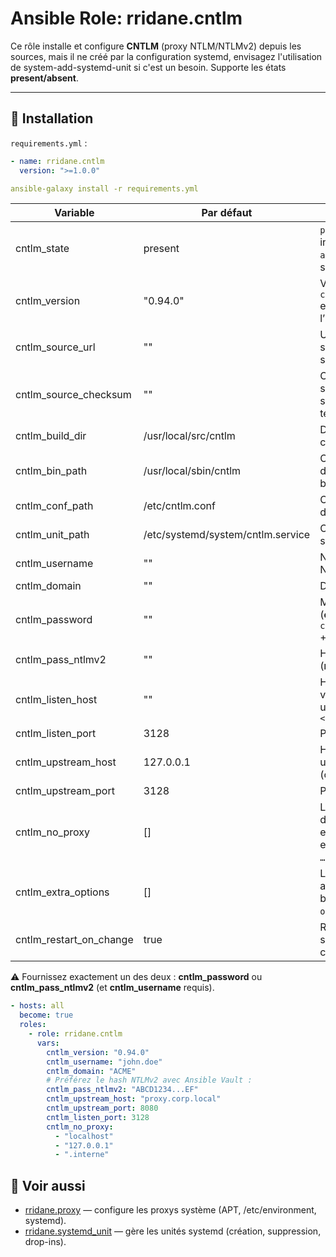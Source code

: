 # Ansible Role: rridane.cntlm

Ce rôle installe et configure **CNTLM** (proxy NTLM/NTLMv2) depuis les sources, mais il ne créé par la configuration systemd, envisagez l'utilisation de system-add-systemd-unit si c'est un besoin. 
Supporte les états **present/absent**.

---

## 🚀 Installation

`requirements.yml` :

```yaml
- name: rridane.cntlm
  version: ">=1.0.0"
```

```yaml
ansible-galaxy install -r requirements.yml
```

| Variable               | Par défaut                     | Description                                                                 |
|------------------------|---------------------------------|-----------------------------------------------------------------------------|
| cntlm_state            | present                         | `present` pour installer/configurer, `absent` pour supprimer                 |
| cntlm_version          | "0.94.0"                        | Version CNTLM (si `cntlm_source_url` est vide, construit l’URL GitHub)       |
| cntlm_source_url       | ""                              | URL du tarball source (prioritaire si renseignée)                            |
| cntlm_source_checksum  | ""                              | Checksum (ex: sha256:…) pour sécuriser le téléchargement                     |
| cntlm_build_dir        | /usr/local/src/cntlm            | Dossier de compilation                                                       |
| cntlm_bin_path         | /usr/local/sbin/cntlm           | Chemin d’installation du binaire                                             |
| cntlm_conf_path        | /etc/cntlm.conf                 | Chemin du fichier de configuration                                           |
| cntlm_unit_path        | /etc/systemd/system/cntlm.service | Chemin du service systemd                                                  |
| cntlm_username         | ""                              | Nom d’utilisateur NTLM                                                       |
| cntlm_domain           | ""                              | Domaine                                                                      |
| cntlm_password         | ""                              | Mot de passe (**évitez**, préférez `cntlm_pass_ntlmv2` + Ansible Vault)      |
| cntlm_pass_ntlmv2      | ""                              | Hash NTLMv2 (**recommandé**)                                                 |
| cntlm_listen_host      | ""                              | Hôte d’écoute. Si vide, CNTLM utilisera `Listen <port>`                      |
| cntlm_listen_port      | 3128                            | Port d’écoute                                                                |
| cntlm_upstream_host    | 127.0.0.1                       | Hôte du proxy upstream (corporate)                                           |
| cntlm_upstream_port    | 3128                            | Port upstream                                                                |
| cntlm_no_proxy         | []                              | Liste de domaines/IP à exclure (convertie en lignes `NoProxy …`)             |
| cntlm_extra_options    | []                              | Lignes additionnelles brutes (ex: `NTLMv2 on`)                               |
| cntlm_restart_on_change | true                           | Redémarrer le service si la conf/unité change                                |

⚠ Fournissez exactement un des deux : **cntlm_password** ou **cntlm_pass_ntlmv2** (et **cntlm_username** requis).

```yaml
- hosts: all
  become: true
  roles:
    - role: rridane.cntlm
      vars:
        cntlm_version: "0.94.0"
        cntlm_username: "john.doe"
        cntlm_domain: "ACME"
        # Préférez le hash NTLMv2 avec Ansible Vault :
        cntlm_pass_ntlmv2: "ABCD1234...EF"
        cntlm_upstream_host: "proxy.corp.local"
        cntlm_upstream_port: 8080
        cntlm_listen_port: 3128
        cntlm_no_proxy:
          - "localhost"
          - "127.0.0.1"
          - ".interne"
```

## 🔗 Voir aussi

- [rridane.proxy](https://galaxy.ansible.com/rridane/proxy) — configure les proxys système (APT, /etc/environment, systemd).
- [rridane.systemd_unit](https://galaxy.ansible.com/rridane/systemd_unit) — gère les unités systemd (création, suppression, drop-ins).  
